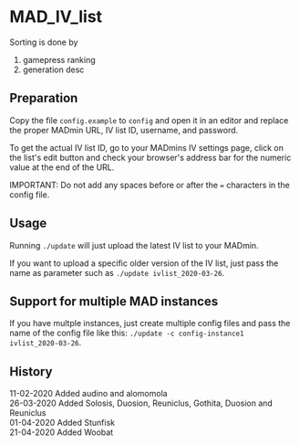 # MAD_IV_list

Sorting is done by <br>
1. gamepress ranking
2. generation desc

## Preparation

Copy the file `config.example` to `config` and open it in an editor and replace the proper MADmin URL, IV list ID, username, and password.

To get the actual IV list ID, go to your MADmins IV settings page, click on the list's edit button and check your browser's address bar for the numeric value at the end of the URL.

IMPORTANT: Do not add any spaces before or after the `=` characters in the config file.

## Usage

Running `./update` will just upload the latest IV list to your MADmin.

If you want to upload a specific older version of the IV list, just pass the name as parameter such as `./update ivlist_2020-03-26`.

## Support for multiple MAD instances

If you have multple instances, just create multiple config files and pass the name of the config file like this: `./update -c config-instance1 ivlist_2020-03-26`.

## History

11-02-2020 Added audino and alomomola <br>
26-03-2020 Added Solosis, Duosion, Reuniclus, Gothita, Duosion and Reuniclus <br>
01-04-2020 Added Stunfisk <br>
21-04-2020 Added Woobat <br>
